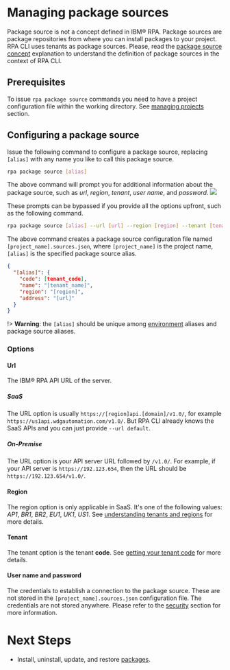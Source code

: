 # Managing package sources
Package source is not a concept defined in IBM® RPA. Package sources are package repositories from where you can install packages to your project. RPA CLI uses tenants as package sources. Please, read the [package source concept](concepts.md#package-source) explanation to understand the definition of package sources in the context of RPA CLI.

## Prerequisites
To issue `rpa package source` commands you need to have a project configuration file within the working directory. See [managing projects](guide/project.md) section.

## Configuring a package source
Issue the following command to configure a package source, replacing `[alias]` with any name you like to call this package source.

```bash
rpa package source [alias]
```
The above command will prompt you for additional information about the package source, such as *url*, *region*, *tenant*, *user name*, and *password*.
<img src="_assets/rpa-package-source.gif"/>

These prompts can be bypassed if you provide all the options upfront, such as the following command.
```bash
rpa package source [alias] --url [url] --region [region] --tenant [tenant] --username [username] --password [password]
```

The above command creates a package source configuration file named `[project_name].sources.json`, where `[project_name]` is the project name, `[alias]` is the specified package source alias.
```json
{
  "[alias]": {
    "code": [tenant_code],
    "name": "[tenant_name]",
    "region": "[region]",
    "address": "[url]"
  }
}
```

!> **Warning**: the `[alias]` should be unique among [environment](guide/environment.md) aliases and package source aliases.

### Options
#### Url
The IBM® RPA API URL of the server. 

##### SaaS
The URL option is usually `https://[region]api.[domain]/v1.0/`, for example `https://us1api.wdgautomation.com/v1.0/`. But RPA CLI already knows the SaaS APIs and you can just provide `--url default`.

##### On-Premise
The URL option is your API server URL followed by `/v1.0/`. For example, if your API server is `https://192.123.654`, then the URL should be `https://192.123.654/v1.0/`.

#### Region
The region option is only applicable in SaaS. It's one of the following values: *AP1*, *BR1*, *BR2*, *EU1*, *UK1*, *US1*. See [understanding tenants and regions](https://www.ibm.com/docs/en/rpa/23.0?topic=client-prerequisites-install#understanding-tenants-and-regions) for more details.

#### Tenant
The tenant option is the tenant **code**. See [getting your tenant code](https://www.ibm.com/docs/en/rpa/23.0?topic=client-prerequisites-install#getting-your-tenant-code) for more details.

#### User name and password
The credentials to establish a connection to the package source. These are not stored in the `[project_name].sources.json` configuration file. The credentials are not stored anywhere. Please refer to the [security](security.md) section for more information.

# Next Steps
* Install, uninstall, update, and restore [packages](guide/package.md).